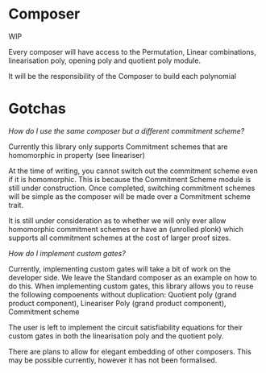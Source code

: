 # Composer

WIP 

Every composer will have access to the Permutation, Linear combinations, linearisation poly, opening poly and quotient poly module.

It will be the responsibility of the Composer to build each polynomial


# Gotchas

 _How do I use the same composer but a different commitment scheme?_

 Currently this library only supports Commitment schemes that are homomorphic in property (see lineariser)

At the time of writing, you cannot switch out the commitment scheme even if it is homomorphic. This is because the Commitment Scheme module is still under construction. Once completed, switching commitment schemes will be simple as the composer will be made over a Commitment scheme trait.

It is still under consideration as to whether we will only ever allow homomorphic commitment schemes or have an (unrolled plonk) which supports all commitment schemes at the cost of larger proof sizes.

_How do I implement custom gates?_

Currently, implementing custom gates will take a bit of work on the developer side. We leave the Standard composer as an example on how to do this.
When implementing custom gates, this library allows you to reuse the following compoenents without duplication: Quotient poly (grand product component), Lineariser Poly (grand product component), Commitment scheme

The user is left to implement the circuit satisfiability equations for their custom gates in both the linearisation poly and the quotient poly.

There are plans to allow for elegant embedding of other composers. This may be possible currently, however it has not been formalised.

